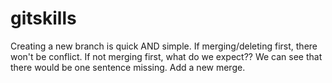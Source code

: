 # gitskills
Creating a new branch is quick AND simple.
If merging/deleting first, there won't be conflict.
If not merging first, what do we expect??
We can see that there would be one sentence missing.
Add a new merge.

